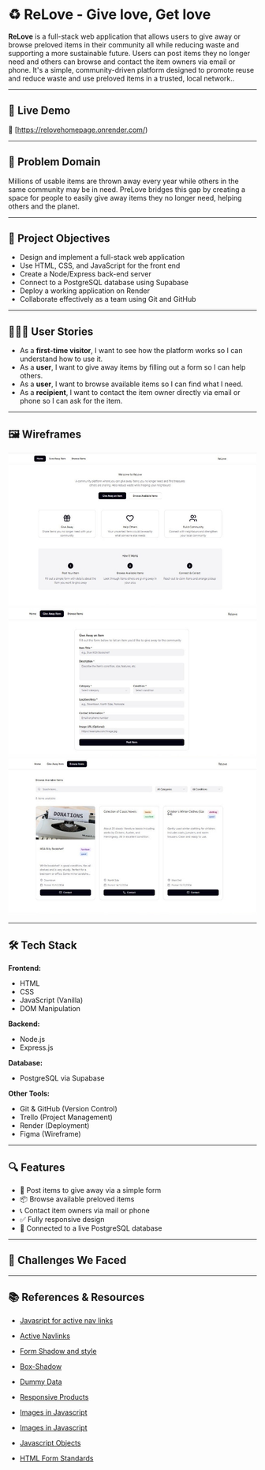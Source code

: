 
# ♻️ ReLove - Give love, Get love

**ReLove** is a full-stack web application that allows users to give away or browse preloved items in their community all while reducing waste and supporting a more sustainable future. Users can post items they no longer need and others can browse and contact the item owners via email or phone. It's a simple, community-driven platform designed to promote reuse and reduce waste and use  preloved items in a trusted, local network.. 


---

## 🚀 Live Demo

🔗 [https://relovehomepage.onrender.com/)

---

## 🧠 Problem Domain

Millions of usable items are thrown away every year while others in the same community may be in need. PreLove bridges this gap by creating a space for people to easily give away items they no longer need, helping others and the planet.

---

## 🎯 Project Objectives

- Design and implement a full-stack web application
- Use HTML, CSS, and JavaScript for the front end
- Create a Node/Express back-end server
- Connect to a PostgreSQL database using Supabase
- Deploy a working application on Render
- Collaborate effectively as a team using Git and GitHub

---

## 🧍‍♀️🧍 User Stories

- As a **first-time visitor**, I want to see how the platform works so I can understand how to use it.
- As a **user**, I want to give away items by filling out a form so I can help others.
- As a **user**, I want to browse available items so I can find what I need.
- As a **recipient**, I want to contact the item owner directly via email or phone so I can ask for the item.

---

## 🖼️ Wireframes

![Homepage Wireframe](./Wireframe1.jpg)
![Give Away Items Wireframe](./Wireframe2.jpg)
![Browse Items Wireframe](./Wireframe3.jpg)


---

## 🛠️ Tech Stack

**Frontend:**
- HTML
- CSS
- JavaScript (Vanilla)
- DOM Manipulation

**Backend:**
- Node.js
- Express.js

**Database:**
- PostgreSQL via Supabase

**Other Tools:**
- Git & GitHub (Version Control)
- Trello (Project Management)
- Render (Deployment)
- Figma (Wireframe)

---

## 🔍 Features

- 🧾 Post items to give away via a simple form
- 📦 Browse available preloved items
- 📞 Contact item owners via mail or phone
- ✅ Fully responsive design
- 📁 Connected to a live PostgreSQL database

---

## 🧱 Challenges We Faced


---

## 📚 References & Resources


* [Javasript for active nav links](https://www.youtube.com/watch?v=bEOwXmd9Mc8)

* [Active Navlinks](https://stackoverflow.com/questions/72050328/add-active-class-to-navbar-element-when-clicked)

* [Form Shadow and style](https://codepen.io/haibnu/pen/DrVweV)
* [Box-Shadow](https://css-tricks.com/almanac/properties/b/box-shadow/)
* [Dummy Data](https://www.youtube.com/watch?v=NaDNgroJ7Cg)
* [Responsive Products](https://www.youtube.com/watch?v=F24tAMLoOEw)
* [Images in Javascript](https://developer.mozilla.org/en-US/docs/Web/API/HTMLImageElement/Image)
* [Images in Javascript](https://www.youtube.com/watch?v=HWHfzt1kp84)
* [Javascript Objects](https://www.w3schools.com/js/js_objects.asp)
* [HTML Form Standards](https://html.spec.whatwg.org/multipage/forms.html#categories)